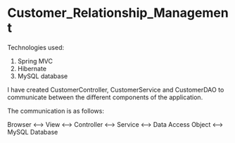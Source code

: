 # Customer_Relationship_Management

Technologies used:
1. Spring MVC
2. Hibernate
3. MySQL database

I have created CustomerController, CustomerService and CustomerDAO to communicate between the different components of the application.

The communication is as follows:

Browser <--> View <--> Controller <--> Service <--> Data Access Object <--> MySQL Database